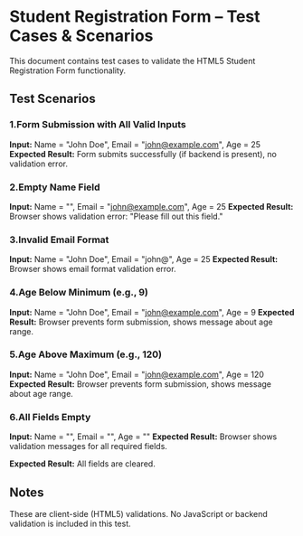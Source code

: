 # Student Registration Form – Test Cases & Scenarios
This document contains test cases to validate the HTML5 Student Registration Form functionality.



## Test Scenarios

### 1.Form Submission with All Valid Inputs
 **Input:** Name = "John Doe", Email = "john@example.com", Age = 25
 **Expected Result:** Form submits successfully (if backend is present), no validation error.


### 2.Empty Name Field
**Input:** Name = "", Email = "john@example.com", Age = 25
**Expected Result:** Browser shows validation error: "Please fill out this field."


### 3.Invalid Email Format
**Input:** Name = "John Doe", Email = "john@", Age = 25
**Expected Result:** Browser shows email format validation error.


### 4.Age Below Minimum (e.g., 9)
**Input:** Name = "John Doe", Email = "john@example.com", Age = 9
**Expected Result:** Browser prevents form submission, shows message about age range.


### 5.Age Above Maximum (e.g., 120)
**Input:** Name = "John Doe", Email = "john@example.com", Age = 120
**Expected Result:** Browser prevents form submission, shows message about age range.


### 6.All Fields Empty
**Input:** Name = "", Email = "", Age = ""
**Expected Result:** Browser shows validation messages for all required fields.


**Expected Result:** All fields are cleared.


##  Notes
These are client-side (HTML5) validations.
 No JavaScript or backend validation is included in this test.

